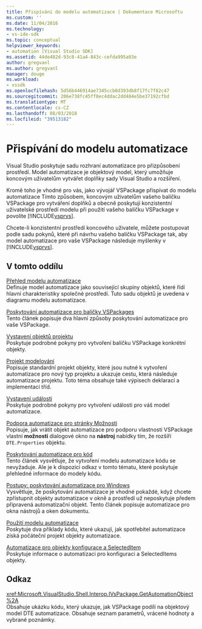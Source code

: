 ```yaml
---
title: Přispívání do modelu automatizace | Dokumentace Microsoftu
ms.custom: ''
ms.date: 11/04/2016
ms.technology:
- vs-ide-sdk
ms.topic: conceptual
helpviewer_keywords:
- automation [Visual Studio SDK]
ms.assetid: 44de482d-93c8-41a4-843c-cefda995a03e
author: gregvanl
ms.author: gregvanl
manager: douge
ms.workload:
- vssdk
ms.openlocfilehash: 5d56b446914ae7345ccb0d393db8f17fc7f82c47
ms.sourcegitcommit: 206e738fc45ff8ec4ddac2dd484e5be37192cfbd
ms.translationtype: MT
ms.contentlocale: cs-CZ
ms.lasthandoff: 08/03/2018
ms.locfileid: "39513182"
---
```

# <a name="contribute-to-the-automation-model"></a>Přispívání do modelu automatizace
Visual Studio poskytuje sadu rozhraní automatizace pro přizpůsobení prostředí. Model automatizace je objektový model, který umožňuje koncovým uživatelům vytvářet doplňky sady Visual Studio a rozšíření.  
  
 Kromě toho je vhodné pro vás, jako vývojář VSPackage přispívat do modelu automatizace Tímto způsobem, koncovým uživatelům vašeho balíčku VSPackage pro vytváření doplňků a obecně poskytují konzistentní uživatelské prostředí modelu při použití vašeho balíčku VSPackage v povolíte [!INCLUDE[vsprvs](../../code-quality/includes/vsprvs_md.md)].  
  
 Chcete-li konzistentní prostředí koncového uživatele, můžete postupovat podle sadu pokynů, které při návrhu vašeho balíčku VSPackage tak, aby model automatizace pro vaše VSPackage následuje myšlenky v [!INCLUDE[vsprvs](../../code-quality/includes/vsprvs_md.md)].  
  
## <a name="in-this-section"></a>V tomto oddílu  
 [Přehled modelu automatizace](../../extensibility/internals/automation-model-overview.md)  
 Definuje model automatizace jako související skupiny objektů, které řídí hlavní charakteristiky společné prostředí. Tuto sadu objektů je uvedena v diagramu modelu automatizace.  
  
 [Poskytování automatizace pro balíčky VSPackages](../../extensibility/internals/providing-automation-for-vspackages.md)  
 Tento článek popisuje dva hlavní způsoby poskytování automatizace pro vaše VSPackage.  
  
 [Vystavení objektů projektu](../../extensibility/internals/exposing-project-objects.md)  
 Poskytuje podrobné pokyny pro vytvoření balíčku VSPackage konkrétní objekty.  
  
 [Projekt modelování](../../extensibility/internals/project-modeling.md)  
 Popisuje standardní projekt objekty, které jsou nutné k vytvoření automatizace pro nový typ projektu a ukazuje cestu, která následuje automatizace projektu. Toto téma obsahuje také výpisech deklarací a implementaci tříd.  
  
 [Vystavení události](../../extensibility/internals/exposing-events-in-the-visual-studio-sdk.md)  
 Poskytuje podrobné pokyny pro vytvoření události pro váš model automatizace.  
  
 [Podpora automatizace pro stránky Možnosti](../../extensibility/internals/automation-support-for-options-pages.md)  
 Popisuje, jak vrátit objekt automatizace pro podporu vlastnosti VSPackage vlastní **možnosti** dialogové okno na **nástroj** nabídky tím, že rozšíří `DTE.Properties` objektu.  
  
 [Poskytování automatizace pro kód](../../extensibility/internals/providing-automation-for-code.md)  
 Tento článek vysvětluje, že vytvoření modelu automatizace kódu se nevyžaduje. Ale je k dispozici odkaz v tomto tématu, které poskytuje přehledné informace do modely kódu.  
  
 [Postupy: poskytování automatizace pro Windows](../../extensibility/internals/how-to-provide-automation-for-windows.md)  
 Vysvětluje, že poskytování automatizace je vhodné pokaždé, když chcete zpřístupnit objekty automatizace v okně a prostředí už neposkytuje předem připravená automatizační objekt. Tento článek popisuje automatizace pro okna nástrojů a oken dokumentu.  
  
 [Použití modelu automatizace](../../extensibility/internals/using-the-automation-model.md)  
 Poskytuje dva příklady kódu, které ukazují, jak spotřebitel automatizace získá počáteční projekt objekty automatizace.  
  
 [Automatizace pro objekty konfigurace a SelectedItem](../../extensibility/internals/automation-for-configuration-and-selecteditem-objects.md)  
 Poskytuje informace o automatizaci pro konfiguraci a SelectedItems objekty.  
  
## <a name="reference"></a>Odkaz  
 <xref:Microsoft.VisualStudio.Shell.Interop.IVsPackage.GetAutomationObject%2A>  
 Obsahuje ukázku kódu, který ukazuje, jak VSPackage podílí na objektový model DTE automatizace. Obsahuje seznam parametrů, vrácené hodnoty a vybrané poznámky.  
  
